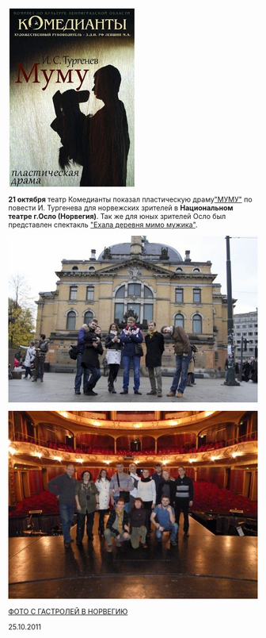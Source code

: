 ![](image-01.jpg)


**21 октября** театр Комедианты показал пластическую драму["МУМУ"][0] по повести И. Тургенева для норвежских зрителей в **Национальном театре г.Осло (Норвегия)**. Так же для юных зрителей Осло был представлен спектакль ["Ехала деревня мимо мужика"][1].


[
![](image-02.jpg)
][2]


[
![](image-03.jpg)
][2]


[ФОТО С ГАСТРОЛЕЙ В НОРВЕГИЮ][2]


25.10.2011

[0]: ../../performance/krepostnaya-lyubov-mumu "Крепостная любовь (Муму)"
[1]: ../../performance/ekhala-derevnya-mimo-muzhika "Ехала деревня мимо мужика"
[2]: ../fotootchyot-s-gastrolei-v-norvegiyu-g-oslo "Фотоотчёт с гастролей в Норвегию (г. Осло)"
